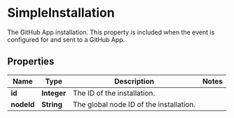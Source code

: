 

# SimpleInstallation

The GitHub App installation. This property is included when the event is configured for and sent to a GitHub App.

## Properties

| Name | Type | Description | Notes |
|------------ | ------------- | ------------- | -------------|
|**id** | **Integer** | The ID of the installation. |  |
|**nodeId** | **String** | The global node ID of the installation. |  |



